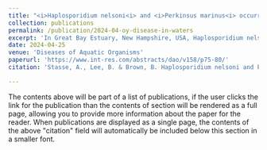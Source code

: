 ```yaml
---
title: "<i>Haplosporidium nelsoni<i> and <i>Perkinsus marinus<i> occurrence in waters of Great Bay Estuary, New Hampshire"
collection: publications
permalink: /publication/2024-04-oy-disease-in-waters
excerpt: 'In Great Bay Estuary, New Hampshire, USA, Haplosporidium nelsoni and Perkinsus marinus are 2 active pathogens of the eastern oyster Crassostrea virginica (Gmelin), that cause MSX (multinucleated sphere with unknown affinity ‘X’) and dermo mortalities, respectively. Whereas studies have quantified infection intensities in oyster populations and determined whether these parasites exist in certain planktonic organisms, no studies thus far have examined both infectious agents simultaneously in water associated with areas that do and do not have oyster populations. As in other estuaries, both organisms are present in estuarine waters throughout the Bay, especially during June through November, when oysters are most active. Waters associated with oyster habitats had higher, more variable DNA concentrations from these pathogenic organisms than waters at a non-oyster site. This finding allows for enhanced understanding of disease-causing organisms in New England estuaries, where oyster restoration is a priority.'
date: 2024-04-25
venue: 'Diseases of Aquatic Organisms'
paperurl: 'https://www.int-res.com/abstracts/dao/v158/p75-80/'
citation: 'Stasse, A., Lee, B. & Brown, B. Haplosporidium nelsoni and Perkinsus marinus occurrence in waters of Great Bay Estuary, New Hampshire. Dis. Aquat. Org. (2024) doi:10.3354/dao03787.'

---
```


The contents above will be part of a list of publications, if the user clicks the link for the publication than the contents of section will be rendered as a full page, allowing you to provide more information about the paper for the reader. When publications are displayed as a single page, the contents of the above "citation" field will automatically be included below this section in a smaller font.
